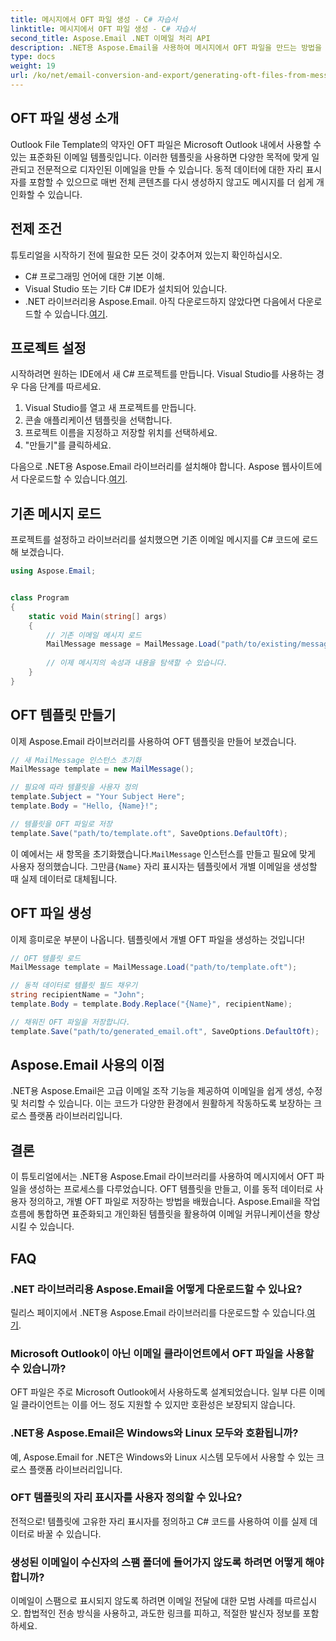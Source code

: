 ```yaml
---
title: 메시지에서 OFT 파일 생성 - C# 자습서
linktitle: 메시지에서 OFT 파일 생성 - C# 자습서
second_title: Aspose.Email .NET 이메일 처리 API
description: .NET용 Aspose.Email을 사용하여 메시지에서 OFT 파일을 만드는 방법을 알아보세요. 효율적인 이메일 템플릿 생성을 위한 소스 코드가 포함된 단계별 가이드입니다.
type: docs
weight: 19
url: /ko/net/email-conversion-and-export/generating-oft-files-from-messages-csharp-tutorial/
---
```


## OFT 파일 생성 소개

Outlook File Template의 약자인 OFT 파일은 Microsoft Outlook 내에서 사용할 수 있는 표준화된 이메일 템플릿입니다. 이러한 템플릿을 사용하면 다양한 목적에 맞게 일관되고 전문적으로 디자인된 이메일을 만들 수 있습니다. 동적 데이터에 대한 자리 표시자를 포함할 수 있으므로 매번 전체 콘텐츠를 다시 생성하지 않고도 메시지를 더 쉽게 개인화할 수 있습니다.

## 전제 조건

튜토리얼을 시작하기 전에 필요한 모든 것이 갖추어져 있는지 확인하십시오.

- C# 프로그래밍 언어에 대한 기본 이해.
- Visual Studio 또는 기타 C# IDE가 설치되어 있습니다.
-  .NET 라이브러리용 Aspose.Email. 아직 다운로드하지 않았다면 다음에서 다운로드할 수 있습니다.[여기](https://releases.aspose.com/email/net).

## 프로젝트 설정

시작하려면 원하는 IDE에서 새 C# 프로젝트를 만듭니다. Visual Studio를 사용하는 경우 다음 단계를 따르세요.

1. Visual Studio를 열고 새 프로젝트를 만듭니다.
2. 콘솔 애플리케이션 템플릿을 선택합니다.
3. 프로젝트 이름을 지정하고 저장할 위치를 선택하세요.
4. "만들기"를 클릭하세요.

 다음으로 .NET용 Aspose.Email 라이브러리를 설치해야 합니다. Aspose 웹사이트에서 다운로드할 수 있습니다.[여기](https://releases.aspose.com/email/net).

## 기존 메시지 로드

프로젝트를 설정하고 라이브러리를 설치했으면 기존 이메일 메시지를 C# 코드에 로드해 보겠습니다.

```csharp
using Aspose.Email;


class Program
{
    static void Main(string[] args)
    {
        // 기존 이메일 메시지 로드
        MailMessage message = MailMessage.Load("path/to/existing/message.eml");
        
        // 이제 메시지의 속성과 내용을 탐색할 수 있습니다.
    }
}
```

## OFT 템플릿 만들기

이제 Aspose.Email 라이브러리를 사용하여 OFT 템플릿을 만들어 보겠습니다.

```csharp
// 새 MailMessage 인스턴스 초기화
MailMessage template = new MailMessage();

// 필요에 따라 템플릿을 사용자 정의
template.Subject = "Your Subject Here";
template.Body = "Hello, {Name}!";

// 템플릿을 OFT 파일로 저장
template.Save("path/to/template.oft", SaveOptions.DefaultOft);
```

 이 예에서는 새 항목을 초기화했습니다.`MailMessage` 인스턴스를 만들고 필요에 맞게 사용자 정의했습니다. 그만큼`{Name}` 자리 표시자는 템플릿에서 개별 이메일을 생성할 때 실제 데이터로 대체됩니다.

## OFT 파일 생성

이제 흥미로운 부분이 나옵니다. 템플릿에서 개별 OFT 파일을 생성하는 것입니다!

```csharp
// OFT 템플릿 로드
MailMessage template = MailMessage.Load("path/to/template.oft");

// 동적 데이터로 템플릿 필드 채우기
string recipientName = "John";
template.Body = template.Body.Replace("{Name}", recipientName);

// 채워진 OFT 파일을 저장합니다.
template.Save("path/to/generated_email.oft", SaveOptions.DefaultOft);
```

## Aspose.Email 사용의 이점

.NET용 Aspose.Email은 고급 이메일 조작 기능을 제공하여 이메일을 쉽게 생성, 수정 및 처리할 수 있습니다. 이는 코드가 다양한 환경에서 원활하게 작동하도록 보장하는 크로스 플랫폼 라이브러리입니다.

## 결론

이 튜토리얼에서는 .NET용 Aspose.Email 라이브러리를 사용하여 메시지에서 OFT 파일을 생성하는 프로세스를 다루었습니다. OFT 템플릿을 만들고, 이를 동적 데이터로 사용자 정의하고, 개별 OFT 파일로 저장하는 방법을 배웠습니다. Aspose.Email을 작업 흐름에 통합하면 표준화되고 개인화된 템플릿을 활용하여 이메일 커뮤니케이션을 향상시킬 수 있습니다.

## FAQ

### .NET 라이브러리용 Aspose.Email을 어떻게 다운로드할 수 있나요?

 릴리스 페이지에서 .NET용 Aspose.Email 라이브러리를 다운로드할 수 있습니다.[여기](https://releases.aspose.com/email/net).

### Microsoft Outlook이 아닌 이메일 클라이언트에서 OFT 파일을 사용할 수 있습니까?

OFT 파일은 주로 Microsoft Outlook에서 사용하도록 설계되었습니다. 일부 다른 이메일 클라이언트는 이를 어느 정도 지원할 수 있지만 호환성은 보장되지 않습니다.

### .NET용 Aspose.Email은 Windows와 Linux 모두와 호환됩니까?

예, Aspose.Email for .NET은 Windows와 Linux 시스템 모두에서 사용할 수 있는 크로스 플랫폼 라이브러리입니다.

### OFT 템플릿의 자리 표시자를 사용자 정의할 수 있나요?

전적으로! 템플릿에 고유한 자리 표시자를 정의하고 C# 코드를 사용하여 이를 실제 데이터로 바꿀 수 있습니다.

### 생성된 이메일이 수신자의 스팸 폴더에 들어가지 않도록 하려면 어떻게 해야 합니까?

이메일이 스팸으로 표시되지 않도록 하려면 이메일 전달에 대한 모범 사례를 따르십시오. 합법적인 전송 방식을 사용하고, 과도한 링크를 피하고, 적절한 발신자 정보를 포함하세요.